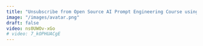 ```yaml
---
title: "Unsubscribe from Open Source AI Prompt Engineering Course using AI Playground & AI App"	description: "Unsubscribe from Prompt Engineering course by Sugarcane AI's open source AI Playground using npm like Prompt Pacakage and Micro LLM"
image: "/images/avatar.png"
draft: false
video: ns0UWOv-xGo
# video: 7_kOPHUACgE
---
```


